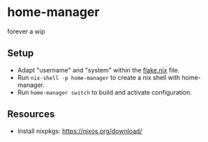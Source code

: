# home-manager

forever a wip

## Setup

- Adapt "username" and "system" within the [flake.nix](./flake.nix) file.
- Run `nix-shell -p home-manager` to create a nix shell with home-manager.
- Run `home-manager switch` to build and activate configuration.


## Resources

- Install nixpkgs: https://nixos.org/download/
